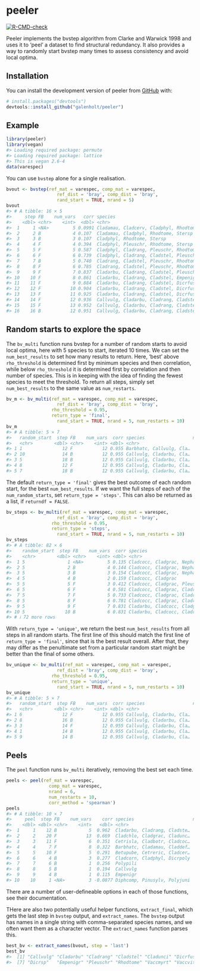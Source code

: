 
<!-- README.md is generated from README.Rmd. Please edit that file -->

# peeler

<!-- badges: start -->

[![R-CMD-check](https://github.com/galenholt/peeler/actions/workflows/R-CMD-check.yaml/badge.svg)](https://github.com/galenholt/peeler/actions/workflows/R-CMD-check.yaml)
<!-- badges: end -->

Peeler implements the bvstep algorithm from Clarke and Warwick 1998 and
uses it to ‘peel’ a dataset to find structural redundancy. It also
provides a way to randomly start bvstep many times to assess consistency
and avoid local optima.

## Installation

You can install the development version of peeler from
[GitHub](https://github.com/) with:

``` r
# install.packages("devtools")
devtools::install_github("galenholt/peeler")
```

## Example

``` r
library(peeler)
library(vegan)
#> Loading required package: permute
#> Loading required package: lattice
#> This is vegan 2.6-4
data(varespec)
```

You can use `bvstep` alone for a single realisation.

``` r
bvout <- bvstep(ref_mat = varespec, comp_mat = varespec,
                   ref_dist = 'bray', comp_dist = 'bray',
                   rand_start = TRUE, nrand = 5)
bvout
#> # A tibble: 16 × 5
#>     step FB    num_vars   corr species                                          
#>    <dbl> <chr>    <int>  <dbl> <chr>                                            
#>  1     1 <NA>         5 0.0991 Cladamau, Cladcerv, Cladphyl, Rhodtome, Stersp   
#>  2     2 B            4 0.107  Cladamau, Cladphyl, Rhodtome, Stersp             
#>  3     3 B            3 0.107  Cladphyl, Rhodtome, Stersp                       
#>  4     4 F            4 0.394  Cladphyl, Pleuschr, Rhodtome, Stersp             
#>  5     5 F            5 0.587  Cladphyl, Cladrang, Pleuschr, Rhodtome, Stersp   
#>  6     6 F            6 0.739  Cladphyl, Cladrang, Cladstel, Pleuschr, Rhodtome…
#>  7     7 B            5 0.740  Cladrang, Cladstel, Pleuschr, Rhodtome, Stersp   
#>  8     8 F            6 0.785  Cladrang, Cladstel, Pleuschr, Rhodtome, Stersp, …
#>  9     9 F            7 0.837  Cladarbu, Cladrang, Cladstel, Pleuschr, Rhodtome…
#> 10    10 F            8 0.861  Cladarbu, Cladrang, Cladstel, Empenigr, Pleuschr…
#> 11    11 F            9 0.884  Cladarbu, Cladrang, Cladstel, Dicrfusc, Empenigr…
#> 12    12 F           10 0.904  Cladarbu, Cladrang, Cladstel, Dicrfusc, Dicrsp, …
#> 13    13 F           11 0.925  Cladarbu, Cladrang, Cladstel, Dicrfusc, Dicrsp, …
#> 14    14 F           12 0.936  Callvulg, Cladarbu, Cladrang, Cladstel, Dicrfusc…
#> 15    15 F           13 0.952  Callvulg, Cladarbu, Cladrang, Cladstel, Cladunci…
#> 16    16 B           12 0.951  Callvulg, Cladarbu, Cladrang, Cladstel, Cladunci…
```

## Random starts to explore the space

The `bv_multi` function runs bvstep for a number of random starts to
avoid local optima, here with 5 species to start, iterated 10 times. We
can set the `num_best_results` to set how many results to return. Here,
‘best’ above `rho_threshold` is determined first by minimum species and
then correlation, while below `rho_threshold` it is determined first by
correlation and then number of species. This is in keeping with the idea
of finding the fewest species to meet the threshold. To return all
steps, simply set `num_best_results` to the same value as
`num_restarts`.

``` r
bv_m <- bv_multi(ref_mat = varespec, comp_mat = varespec,
                   ref_dist = 'bray', comp_dist = 'bray',
                 rho_threshold = 0.95,
                 return_type = 'final',
                   rand_start = TRUE, nrand = 5, num_restarts = 10)
bv_m
#> # A tibble: 5 × 7
#>   random_start  step FB    num_vars  corr species                  num_tied_with
#>   <chr>        <dbl> <chr>    <int> <dbl> <chr>                            <int>
#> 1 1               12 F           12 0.955 Barbhatc, Callvulg, Cla…             7
#> 2 10              14 B           12 0.955 Callvulg, Cladarbu, Cla…             7
#> 3 5               18 B           12 0.955 Callvulg, Cladarbu, Cla…             7
#> 4 8               12 F           12 0.955 Callvulg, Cladarbu, Cla…             7
#> 5 7               18 B           12 0.955 Callvulg, Cladarbu, Cla…             7
```

The default `return_type = 'final'` gives the best outcome of each
random start, for the best `num_best_results`. If we want the full steps
of each of the `num_random_starts`, set `return_type = 'steps'`. This
can also be returned as a list, if `returndf = FALSE`.

``` r
bv_steps <- bv_multi(ref_mat = varespec, comp_mat = varespec,
                   ref_dist = 'bray', comp_dist = 'bray',
                 rho_threshold = 0.95,
                 return_type = 'steps',
                   rand_start = TRUE, nrand = 5, num_restarts = 10)
bv_steps
#> # A tibble: 82 × 6
#>    random_start  step FB    num_vars  corr species                              
#>    <chr>        <dbl> <chr>    <int> <dbl> <chr>                                
#>  1 5                1 <NA>         5 0.135 Cladcocc, Cladgrac, Nepharct, Polyju…
#>  2 5                2 B            4 0.144 Cladcocc, Cladgrac, Nepharct, Vaccvi…
#>  3 5                3 B            3 0.154 Cladcocc, Cladgrac, Nepharct         
#>  4 5                4 B            2 0.159 Cladcocc, Cladgrac                   
#>  5 5                5 F            3 0.412 Cladcocc, Cladgrac, Pleuschr         
#>  6 5                6 F            4 0.581 Cladcocc, Cladgrac, Cladrang, Pleusc…
#>  7 5                7 F            5 0.733 Cladcocc, Cladgrac, Cladrang, Cladst…
#>  8 5                8 F            6 0.781 Cladcocc, Cladgrac, Cladrang, Cladst…
#>  9 5                9 F            7 0.831 Cladarbu, Cladcocc, Cladgrac, Cladra…
#> 10 5               10 B            6 0.831 Cladarbu, Cladcocc, Cladrang, Cladst…
#> # ℹ 72 more rows
```

With `return_type = 'unique'`, we return the best `num_best_results`
from all steps in all random starts. The first line of this should match
the first line of `return_type = 'final'`, since that is the best result
overall. After that, they may differ as the penultimate set from a
particular random start might be better than the final of some others.

``` r
bv_unique <- bv_multi(ref_mat = varespec, comp_mat = varespec,
                   ref_dist = 'bray', comp_dist = 'bray',
                 rho_threshold = 0.95,
                 return_type = 'unique',
                   rand_start = TRUE, nrand = 5, num_restarts = 10)
bv_unique
#> # A tibble: 5 × 7
#>   random_start  step FB    num_vars  corr species                  num_tied_with
#>   <chr>        <dbl> <chr>    <int> <dbl> <chr>                            <int>
#> 1 6               12 F           12 0.955 Callvulg, Cladarbu, Cla…             8
#> 2 8               16 B           12 0.955 Callvulg, Cladarbu, Cla…             8
#> 3 3               14 F           12 0.955 Callvulg, Cladarbu, Cla…             8
#> 4 1               14 B           12 0.955 Callvulg, Cladarbu, Cla…             8
#> 5 9               14 B           12 0.955 Callvulg, Cladarbu, Cla…             8
```

## Peels

The `peel` function runs `bv_multi` iteratively, removing the best set
each time.

``` r
peels <- peel(ref_mat = varespec,
                comp_mat = varespec,
                nrand = 6,
                num_restarts = 10,
                corr_method = 'spearman')
peels
#> # A tibble: 10 × 7
#>     peel  step FB    num_vars    corr species                      num_tied_with
#>    <dbl> <dbl> <chr>    <int>   <dbl> <chr>                                <int>
#>  1     1    12 B            5  0.962  Cladarbu, Cladrang, Cladste…             3
#>  2     2    20 F           13  0.669  Cladchlo, Cladgrac, Cladunc…             7
#>  3     3    11 F            6  0.351  Cetrisla, Cladbotr, Cladcoc…             1
#>  4     4     7 F            8  0.322  Barbhatc, Cladamau, Claddef…             5
#>  5     5    10 F            5  0.291  Betupube, Cetreric, Cladcer…             2
#>  6     6     4 B            3  0.277  Cladcorn, Cladphyl, Dicrpoly             5
#>  7     7     6 B            1  0.256  Polypili                                10
#>  8     8     5 B            1  0.194  Callvulg                                10
#>  9     9     4 B            1  0.115  Empenigr                                10
#> 10    10     1 <NA>         3 -0.0877 Diphcomp, Pinusylv, Polyjuni             4
```

There are a number of user-defineable options in each of those
functions, see their documentation.

THere are also two potentially useful helper functions, `extract_final`,
which gets the last step in `bvstep` output, and `extract_names`. The
`bvstep` output has names in a single string with comma-separated
species names, and we often want them as a character vector. The
`extract_names` function parses this.

``` r
best_bv <- extract_names(bvout, step = 'last')
best_bv
#>  [1] "Callvulg" "Cladarbu" "Cladrang" "Cladstel" "Cladunci" "Dicrfusc"
#>  [7] "Dicrsp"   "Empenigr" "Pleuschr" "Rhodtome" "Vaccmyrt" "Vaccviti"
```
